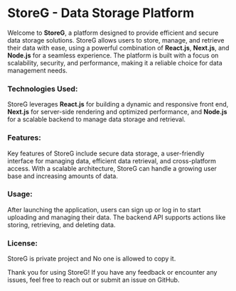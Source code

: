 # StoreG - Data Storage Platform

Welcome to **StoreG**, a platform designed to provide efficient and secure data storage solutions. StoreG allows users to store, manage, and retrieve their data with ease, using a powerful combination of **React.js**, **Next.js**, and **Node.js** for a seamless experience. The platform is built with a focus on scalability, security, and performance, making it a reliable choice for data management needs.

### Technologies Used:
StoreG leverages **React.js** for building a dynamic and responsive front end, **Next.js** for server-side rendering and optimized performance, and **Node.js** for a scalable backend to manage data storage and retrieval.

### Features:
Key features of StoreG include secure data storage, a user-friendly interface for managing data, efficient data retrieval, and cross-platform access. With a scalable architecture, StoreG can handle a growing user base and increasing amounts of data.

### Usage:
After launching the application, users can sign up or log in to start uploading and managing their data. The backend API supports actions like storing, retrieving, and deleting data.


### License:
StoreG is private project and No one is allowed to copy it.

Thank you for using StoreG! If you have any feedback or encounter any issues, feel free to reach out or submit an issue on GitHub.